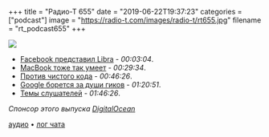 +++
title = "Радио-Т 655"
date = "2019-06-22T19:37:23"
categories = ["podcast"]
image = "https://radio-t.com/images/radio-t/rt655.jpg"
filename = "rt_podcast655"
+++

![](https://radio-t.com/images/radio-t/rt655.jpg)

- [Facebook представил Libra](https://decrypt.co/7502/facebook-libra-coin-cryptocurrency-launch-calibra) - *00:03:04*.
- [MacBook тоже так умеет](https://www.wired.com/story/apple-macbook-pro-recall/) - *00:29:34*.
- [Против чистого кода](http://www.opowell.com/post/casey-muratori-on-clean-code/) - *00:46:26*.
- [Google борется за души гиков](https://mashable.com/article/google-wants-geeks-pixel-4-pixelbook/) - *01:20:51*.
- [Темы слушателей](https://radio-t.com/p/2019/06/19/prep-655/) - *01:46:26*.

*Спонсор этого выпуска [DigitalOcean](https://do.co/radiot)*


[аудио](https://cdn.radio-t.com/rt_podcast655.mp3) • [лог чата](https://chat.radio-t.com/logs/radio-t-655.html)
<audio src="https://cdn.radio-t.com/rt_podcast655.mp3" preload="none"></audio>
